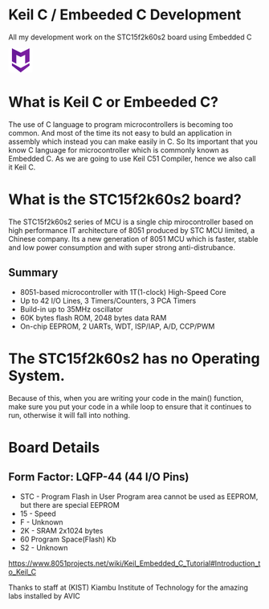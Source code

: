 # Keil C / Embeeded C Development
All my development work on the STC15f2k60s2 board using Embedded C

![alt text](https://github.com/adam-p/markdown-here/raw/master/src/common/images/icon48.png "The STC15f2k60s2")
# What is Keil C or Embeeded C?
The use of C language to program microcontrollers is becoming too common. And most of the time its not easy to buld an application in assembly which instead you can make easily in C. So Its important that you know C language for microcontroller which is commonly known as Embedded C. As we are going to use Keil C51 Compiler, hence we also call it Keil C.

# What is the STC15f2k60s2 board?
The STC15f2k60s2 series of MCU is a single chip mirocontroller based on high performance IT architecture of 8051 produced by STC MCU limited, a Chinese company. Its a new generation of 8051 MCU which is faster, stable and low power consumption and with super strong anti-distrubance.

## Summary
* 8051-based microcontroller with 1T(1-clock) High-Speed Core
* Up to 42 I/O Lines, 3 Timers/Counters, 3 PCA Timers
* Build-in up to 35MHz oscillator
* 60K bytes flash ROM, 2048 bytes data RAM
* On-chip EEPROM, 2 UARTs, WDT, ISP/IAP, A/D, CCP/PWM

# The STC15f2k60s2 has no Operating System.
Because of this, when you are writing your code in the main() function, make sure you put your code in a while loop to ensure that it continues to run, otherwise it will fall into nothing.

# Board Details
## Form Factor: LQFP-44 (44 I/O Pins)
* STC - Program Flash in User Program area cannot be used as EEPROM, but there are special EEPROM
* 15 - Speed
* F - Unknown
* 2K - SRAM 2x1024 bytes
* 60 Program Space(Flash) Kb
* S2 - Unknown

https://www.8051projects.net/wiki/Keil_Embedded_C_Tutorial#Introduction_to_Keil_C

Thanks to staff at (KIST) Kiambu Institute of Technology for the amazing labs installed by AVIC
